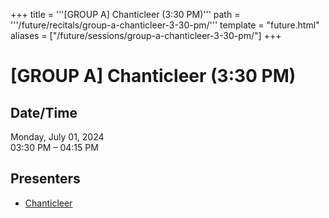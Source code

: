 +++
title = '''[GROUP A] Chanticleer (3:30 PM)'''
path = '''/future/recitals/group-a-chanticleer-3-30-pm/'''
template = "future.html"
aliases = ["/future/sessions/group-a-chanticleer-3-30-pm/"]
+++

<h1>[GROUP A] Chanticleer (3:30 PM)</h1>

<h2>Date/Time</h2>
<p>Monday, July 01, 2024<br>
03:30 PM – 04:15 PM</p>
<h2>Presenters</h2>
<ul>
<li><a href="/future/performers/chanticleer/">Chanticleer</a></li>
</ul>

